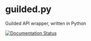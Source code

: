 # guilded.py
Guilded API wrapper, written in Python

[![Documentation Status](https://readthedocs.org/projects/guildedpy/badge/?version=latest)](https://guildedpy.readthedocs.io/en/latest/?badge=latest)
